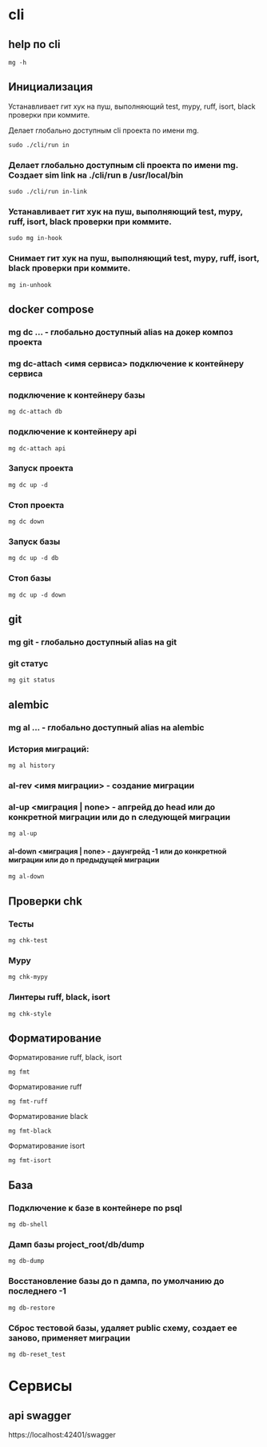 # cli
## help по cli
```shell
mg -h
```

## Инициализация
Устанавливает гит хук на пуш, выполняющий test, mypy, ruff, isort, black проверки при коммите.

Делает глобально доступным cli проекта по имени mg.
```shell
sudo ./cli/run in
```

### Делает глобально доступным cli проекта по имени mg. Создает sim link на ./cli/run в /usr/local/bin
```shell
sudo ./cli/run in-link
```

### Устанавливает гит хук на пуш, выполняющий test, mypy, ruff, isort, black проверки при коммите.
```shell
sudo mg in-hook
```

### Cнимает гит хук на пуш, выполняющий test, mypy, ruff, isort, black проверки при коммите.
```shell
mg in-unhook
```

## docker compose
### mg dc ... - глобально доступный alias на докер композ проекта
### mg dc-attach <имя сервиса> подключение к контейнеру сервиса
### подключение к контейнеру базы
```shell
mg dc-attach db
```
### подключение к контейнеру api
```shell
mg dc-attach api
```

### Запуск проекта
```shell
mg dc up -d
```

### Стоп проекта
```shell
mg dc down
```

### Запуск базы
```shell
mg dc up -d db
```

### Стоп базы
```shell
mg dc up -d down
```

## git
### mg git - глобально доступный alias на git
### git статус
```shell
mg git status
```

## alembic
### mg al ... - глобально доступный alias на alembic
### История миграций:
```shell
mg al history
```
### al-rev <имя миграции> - создание миграции
### al-up <миграция | none> - апгрейд до head или до конкретной миграции или до n следующей миграции
```shell
mg al-up
```
#### al-down <миграция | none> - даунгрейд -1 или до конкретной миграции или до n предыдущей миграции
```shell
mg al-down
```

## Проверки chk
### Тесты
```shell
mg chk-test
```
### Mypy
```shell
mg chk-mypy
```
### Линтеры ruff, black, isort
```shell
mg chk-style
```

## Форматирование
Форматирование ruff, black, isort
```shell
mg fmt
```
Форматирование ruff
```shell
mg fmt-ruff
```
Форматирование black
```shell
mg fmt-black
```
Форматирование isort
```shell
mg fmt-isort
```
## База
### Подключение к базе в контейнере по psql
```shell
mg db-shell
```
### Дамп базы project_root/db/dump
```shell
mg db-dump
```
### Восстановление базы до n дампа, по умолчанию до последнего -1
```shell
mg db-restore
```
### Сброс тестовой базы, удаляет public схему, создает ее заново, применяет миграции
```shell
mg db-reset_test
```

# Сервисы
## api swagger
https://localhost:42401/swagger
